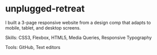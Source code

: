 # unplugged-retreat

I built a 3-page responsive website from a design comp that adapts to mobile, tablet, and desktop screens.

Skills: CSS3, Flexbox, HTML5, Media Queries, Responsive Typography

Tools: GitHub, Text editors

